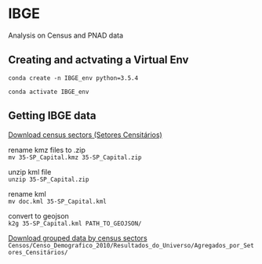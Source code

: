 # IBGE
Analysis on Census and PNAD data

## Creating and actvating a Virtual Env
`conda create -n IBGE_env python=3.5.4`

`conda activate IBGE_env`

## Getting IBGE data
[Download census sectors (Setores Censitários)](https://ftp.ibge.gov.br/organizacao_do_territorio/malhas_territoriais/malhas_de_setores_censitarios__divisoes_intramunicipais/censo_2010/)

rename kmz files to .zip  
`mv 35-SP_Capital.kmz 35-SP_Capital.zip`

unzip kml file  
`unzip 35-SP_Capital.zip`

rename kml  
`mv doc.kml 35-SP_Capital.kml`

convert to geojson  
`k2g 35-SP_Capital.kml PATH_TO_GEOJSON/`


[Download grouped data by census sectors](https://www.ibge.gov.br/estatisticas/downloads-estatisticas.html)
`Censos/Censo_Demografico_2010/Resultados_do_Universo/Agregados_por_Setores_Censitários/`

